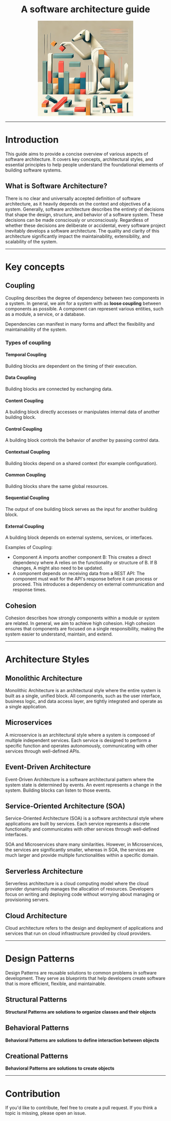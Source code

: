 <h1 align="center">A software architecture guide</h1>

<p align="center"><img src="head.webp" alt="Dog assembling building blocks" width="300" /></p>

---

# Introduction

This guide aims to provide a concise overview of various aspects of software architecture. It covers key concepts, architectural styles, and essential principles to help people understand the foundational elements of building software systems.

## What is Software Architecture?

There is no clear and universally accepted definition of software architecture, as it heavily depends on the context and objectives of a system. Generally, software architecture describes the entirety of decisions that shape the design, structure, and behavior of a software system. These decisions can be made consciously or unconsciously.
Regardless of whether these decisions are deliberate or accidental, every software project inevitably develops a software architecture. The quality and clarity of this architecture significantly impact the maintainability, extensibility, and scalability of the system.

---

# Key concepts

## Coupling

Coupling describes the degree of dependency between two components in a system.
In general, we aim for a system with as **loose coupling** between components as possible. 
A component can represent various entities, such as a module, a service, or a database. 

Dependencies can manifest in many forms and affect the flexibility and maintainability of the system.

### Types of coupling 

#### Temporal Coupling

Building blocks are dependent on the timing of their execution. 

#### Data Coupling

Building blocks are connected by exchanging data.

#### Content Coupling

A building block directly accesses or manipulates internal data of another building block. 

#### Control Coupling

A building block controls the behavior of another by passing control data. 

#### Contextual Coupling

Building blocks depend on a shared context (for example configuration).

#### Common Coupling

Building blocks share the same global resources.

#### Sequential Coupling

The output of one building block serves as the input for another building block.

#### External Coupling

A building block depends on external systems, services, or interfaces.

Examples of Coupling:

- Component A imports another component B: This creates a direct dependency where A relies on the functionality or structure of B. If B changes, A might also need to be updated.
- A component depends on receiving data from a REST API: The component must wait for the API's response before it can process or proceed. This introduces a dependency on external communication and response times.

## Cohesion

Cohesion describes how strongly components within a module or system are related. In general, we aim to achieve high cohesion.
High cohesion ensures that components are focused on a single responsibility, making the system easier to understand, maintain, and extend.

---

# Architecture Styles

## Monolithic Architecture

Monolithic Architecture is an architectural style where the entire system is built as a single, unified block. 
All components, such as the user interface, business logic, and data access layer, are tightly integrated and operate as a single application.

## Microservices

A microservice is an architectural style where a system is composed of multiple independent services.
Each service is designed to perform a specific function and operates autonomously, communicating with other services through well-defined APIs.

## Event-Driven Architecture

Event-Driven Architecture is a software architectural pattern where the system state is determined by events. 
An event represents a change in the system. Building blocks can listen to those events.

## Service-Oriented Architecture (SOA)

Service-Oriented Architecture (SOA) is a software architectural style where applications are built by services.
Each service represents a discrete functionality and communicates with other services through well-defined interfaces.

SOA and Microservices share many similarities. 
However, in Microservices, the services are significantly smaller, whereas in SOA, the services are much larger and provide multiple functionalities within a specific domain.

## Serverless Architecture

Serverless architecture is a cloud computing model where the cloud provider dynamically manages the allocation of resources.
Developers focus on writing and deploying code without worrying about managing or provisioning servers.

## Cloud Architecture

Cloud architecture refers to the design and deployment of applications and services that run on cloud infrastructure provided by cloud providers.

---

# Design Patterns

Design Patterns are reusable solutions to common problems in software development. 
They serve as blueprints that help developers create software that is more efficient, flexible, and maintainable.


## Structural Patterns

**Structural Patterns are solutions to organize classes and their objects**

## Behavioral Patterns

**Behavioral Patterns are solutions to define interaction between objects**

## Creational Patterns

**Behavioral Patterns are solutions to create objects**

---

# Contribution 

If you'd like to contribute, feel free to create a pull request. 
If you think a topic is missing, please open an issue.
